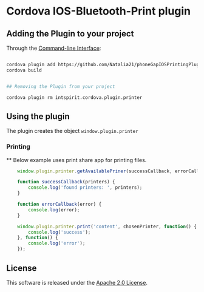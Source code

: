Cordova IOS-Bluetooth-Print plugin
==================================

## Adding the Plugin to your project
Through the [Command-line Interface](http://cordova.apache.org/docs/en/3.0.0/guide_cli_index.md.html#The%20Command-line%20Interface):

```bash

cordova plugin add https://github.com/Natalia21/phoneGapIOSPrintingPlugin.git
cordova build


## Removing the Plugin from your project

cordova plugin rm intspirit.cordova.plugin.printer
```


## Using the plugin
The plugin creates the object ```window.plugin.printer```

### Printing 

** Below example uses print share app for printing files.
```javascript
	window.plugin.printer.getAvailablePriner(successCallback, errorCallback);

	function successCallback(printers) {
		console.log('found printers: ', printers);
	}

	function errorCallback(error) {
		console.log(error);
	}

	window.plugin.printer.print('content', chosenPrinter, function() {
		console.log('success');
	}, function() {
		console.log('error');
	});

```


## License

This software is released under the [Apache 2.0 License](http://opensource.org/licenses/Apache-2.0).
